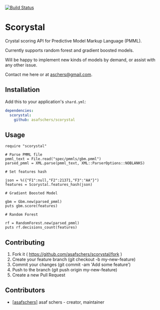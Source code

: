 [![Build Status](https://travis-ci.org/asafschers/scorystal.svg?branch=master)](https://travis-ci.org/asafschers/scorystal)

# Scorystal

Crystal scoring API for Predictive Model Markup Language (PMML).

Currently supports random forest and gradient boosted models.

Will be happy to implement new kinds of models by demand, or assist with any other issue.

Contact me here or at aschers@gmail.com.

## Installation

Add this to your application's `shard.yml`:

```yaml
dependencies:
  scorystal:
    github: asafschers/scorystal
```

## Usage

```crystal
require "scorystal"

# Parse PMML file
pmml_text = File.read("spec/pmmls/gbm.pmml")
parsed_pmml = XML.parse(pmml_text, XML::ParserOptions::NOBLANKS)

# Set features hash

json = %({"F1":null,"F2":21371,"F3":"AA"}")
features = Scorystal.features_hash(json)

# Gradient Boosted Model

gbm = Gbm.new(parsed_pmml)
puts gbm.score(features)

# Random Forest

rf = RandomForest.new(parsed_pmml)
puts rf.decisions_count(features)

```

## Contributing

1. Fork it ( https://github.com/asafschers/scorystal/fork )
2. Create your feature branch (git checkout -b my-new-feature)
3. Commit your changes (git commit -am 'Add some feature')
4. Push to the branch (git push origin my-new-feature)
5. Create a new Pull Request

## Contributors

- [[asafschers]](https://github.com/asafschers) asaf schers - creator, maintainer
